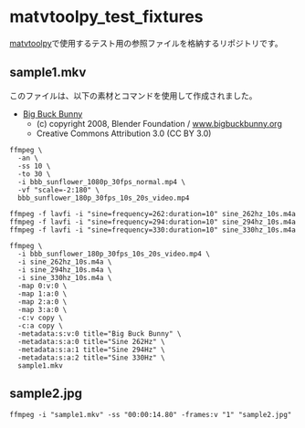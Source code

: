 # matvtoolpy_test_fixtures

[matvtoolpy](https://github.com/aoirint/matvtoolpy)で使用するテスト用の参照ファイルを格納するリポジトリです。

## sample1.mkv

このファイルは、以下の素材とコマンドを使用して作成されました。

- [Big Buck Bunny](https://peach.blender.org/download/)
  - (c) copyright 2008, Blender Foundation / www.bigbuckbunny.org
  - Creative Commons Attribution 3.0 (CC BY 3.0)

```shell
ffmpeg \
  -an \
  -ss 10 \
  -to 30 \
  -i bbb_sunflower_1080p_30fps_normal.mp4 \
  -vf "scale=-2:180" \
  bbb_sunflower_180p_30fps_10s_20s_video.mp4

ffmpeg -f lavfi -i "sine=frequency=262:duration=10" sine_262hz_10s.m4a
ffmpeg -f lavfi -i "sine=frequency=294:duration=10" sine_294hz_10s.m4a
ffmpeg -f lavfi -i "sine=frequency=330:duration=10" sine_330hz_10s.m4a

ffmpeg \
  -i bbb_sunflower_180p_30fps_10s_20s_video.mp4 \
  -i sine_262hz_10s.m4a \
  -i sine_294hz_10s.m4a \
  -i sine_330hz_10s.m4a \
  -map 0:v:0 \
  -map 1:a:0 \
  -map 2:a:0 \
  -map 3:a:0 \
  -c:v copy \
  -c:a copy \
  -metadata:s:v:0 title="Big Buck Bunny" \
  -metadata:s:a:0 title="Sine 262Hz" \
  -metadata:s:a:1 title="Sine 294Hz" \
  -metadata:s:a:2 title="Sine 330Hz" \
  sample1.mkv
```

## sample2.jpg

```shell
ffmpeg -i "sample1.mkv" -ss "00:00:14.80" -frames:v "1" "sample2.jpg"
```
